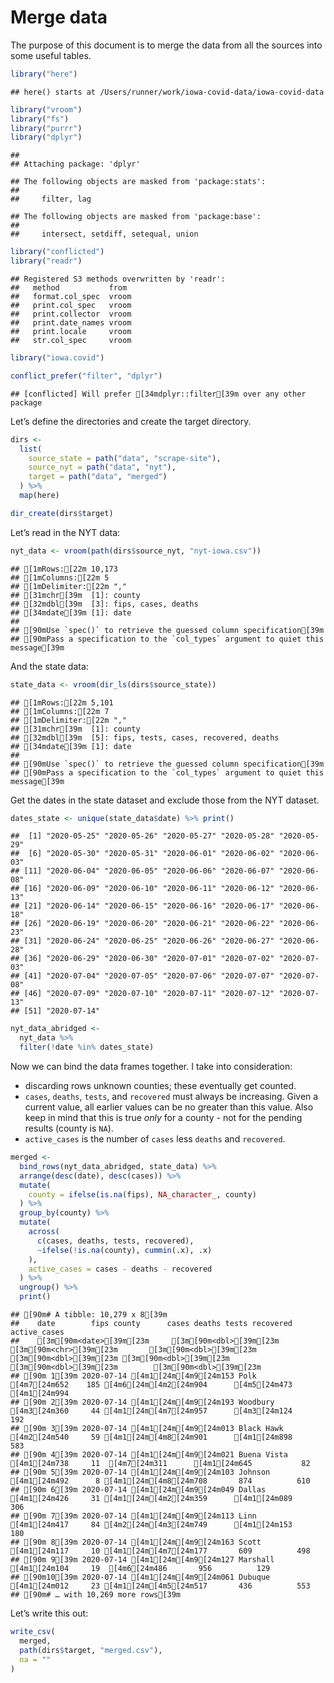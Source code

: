 Merge data
================

The purpose of this document is to merge the data from all the sources
into some useful tables.

``` r
library("here")
```

    ## here() starts at /Users/runner/work/iowa-covid-data/iowa-covid-data

``` r
library("vroom")
library("fs")
library("purrr")
library("dplyr")
```

    ## 
    ## Attaching package: 'dplyr'

    ## The following objects are masked from 'package:stats':
    ## 
    ##     filter, lag

    ## The following objects are masked from 'package:base':
    ## 
    ##     intersect, setdiff, setequal, union

``` r
library("conflicted")
library("readr")
```

    ## Registered S3 methods overwritten by 'readr':
    ##   method           from 
    ##   format.col_spec  vroom
    ##   print.col_spec   vroom
    ##   print.collector  vroom
    ##   print.date_names vroom
    ##   print.locale     vroom
    ##   str.col_spec     vroom

``` r
library("iowa.covid")

conflict_prefer("filter", "dplyr")
```

    ## [conflicted] Will prefer [34mdplyr::filter[39m over any other package

Let’s define the directories and create the target directory.

``` r
dirs <- 
  list(
    source_state = path("data", "scrape-site"),
    source_nyt = path("data", "nyt"),
    target = path("data", "merged")  
  ) %>%
  map(here)

dir_create(dirs$target)
```

Let’s read in the NYT data:

``` r
nyt_data <- vroom(path(dirs$source_nyt, "nyt-iowa.csv"))
```

    ## [1mRows:[22m 10,173
    ## [1mColumns:[22m 5
    ## [1mDelimiter:[22m ","
    ## [31mchr[39m  [1]: county
    ## [32mdbl[39m  [3]: fips, cases, deaths
    ## [34mdate[39m [1]: date
    ## 
    ## [90mUse `spec()` to retrieve the guessed column specification[39m
    ## [90mPass a specification to the `col_types` argument to quiet this message[39m

And the state data:

``` r
state_data <- vroom(dir_ls(dirs$source_state))
```

    ## [1mRows:[22m 5,101
    ## [1mColumns:[22m 7
    ## [1mDelimiter:[22m ","
    ## [31mchr[39m  [1]: county
    ## [32mdbl[39m  [5]: fips, tests, cases, recovered, deaths
    ## [34mdate[39m [1]: date
    ## 
    ## [90mUse `spec()` to retrieve the guessed column specification[39m
    ## [90mPass a specification to the `col_types` argument to quiet this message[39m

Get the dates in the state dataset and exclude those from the NYT
dataset.

``` r
dates_state <- unique(state_data$date) %>% print() 
```

    ##  [1] "2020-05-25" "2020-05-26" "2020-05-27" "2020-05-28" "2020-05-29"
    ##  [6] "2020-05-30" "2020-05-31" "2020-06-01" "2020-06-02" "2020-06-03"
    ## [11] "2020-06-04" "2020-06-05" "2020-06-06" "2020-06-07" "2020-06-08"
    ## [16] "2020-06-09" "2020-06-10" "2020-06-11" "2020-06-12" "2020-06-13"
    ## [21] "2020-06-14" "2020-06-15" "2020-06-16" "2020-06-17" "2020-06-18"
    ## [26] "2020-06-19" "2020-06-20" "2020-06-21" "2020-06-22" "2020-06-23"
    ## [31] "2020-06-24" "2020-06-25" "2020-06-26" "2020-06-27" "2020-06-28"
    ## [36] "2020-06-29" "2020-06-30" "2020-07-01" "2020-07-02" "2020-07-03"
    ## [41] "2020-07-04" "2020-07-05" "2020-07-06" "2020-07-07" "2020-07-08"
    ## [46] "2020-07-09" "2020-07-10" "2020-07-11" "2020-07-12" "2020-07-13"
    ## [51] "2020-07-14"

``` r
nyt_data_abridged <- 
  nyt_data %>%
  filter(!date %in% dates_state)
```

Now we can bind the data frames together. I take into consideration:

  - discarding rows unknown counties; these eventually get counted.
  - `cases`, `deaths`, `tests`, and `recovered` must always be
    increasing. Given a current value, all earlier values can be no
    greater than this value. Also keep in mind that this is true *only*
    for a county - not for the pending results (county is `NA`).
  - `active_cases` is the number of `cases` less `deaths` and
    `recovered`.

<!-- end list -->

``` r
merged <- 
  bind_rows(nyt_data_abridged, state_data) %>%
  arrange(desc(date), desc(cases)) %>%
  mutate(
    county = ifelse(is.na(fips), NA_character_, county)
  ) %>%
  group_by(county) %>%
  mutate(
    across(
      c(cases, deaths, tests, recovered),
      ~ifelse(!is.na(county), cummin(.x), .x)
    ),
    active_cases = cases - deaths - recovered
  ) %>%
  ungroup() %>%
  print()
```

    ## [90m# A tibble: 10,279 x 8[39m
    ##    date        fips county      cases deaths tests recovered active_cases
    ##    [3m[90m<date>[39m[23m     [3m[90m<dbl>[39m[23m [3m[90m<chr>[39m[23m       [3m[90m<dbl>[39m[23m  [3m[90m<dbl>[39m[23m [3m[90m<dbl>[39m[23m     [3m[90m<dbl>[39m[23m        [3m[90m<dbl>[39m[23m
    ## [90m 1[39m 2020-07-14 [4m1[24m[4m9[24m153 Polk         [4m7[24m652    185 [4m6[24m[4m2[24m904      [4m5[24m473         [4m1[24m994
    ## [90m 2[39m 2020-07-14 [4m1[24m[4m9[24m193 Woodbury     [4m3[24m360     44 [4m1[24m[4m7[24m957      [4m3[24m124          192
    ## [90m 3[39m 2020-07-14 [4m1[24m[4m9[24m013 Black Hawk   [4m2[24m540     59 [4m1[24m[4m8[24m901      [4m1[24m898          583
    ## [90m 4[39m 2020-07-14 [4m1[24m[4m9[24m021 Buena Vista  [4m1[24m738     11  [4m7[24m311      [4m1[24m645           82
    ## [90m 5[39m 2020-07-14 [4m1[24m[4m9[24m103 Johnson      [4m1[24m492      8 [4m1[24m[4m8[24m708       874          610
    ## [90m 6[39m 2020-07-14 [4m1[24m[4m9[24m049 Dallas       [4m1[24m426     31 [4m1[24m[4m2[24m359      [4m1[24m089          306
    ## [90m 7[39m 2020-07-14 [4m1[24m[4m9[24m113 Linn         [4m1[24m417     84 [4m2[24m[4m3[24m749      [4m1[24m153          180
    ## [90m 8[39m 2020-07-14 [4m1[24m[4m9[24m163 Scott        [4m1[24m117     10 [4m1[24m[4m7[24m177       609          498
    ## [90m 9[39m 2020-07-14 [4m1[24m[4m9[24m127 Marshall     [4m1[24m104     19  [4m6[24m486       956          129
    ## [90m10[39m 2020-07-14 [4m1[24m[4m9[24m061 Dubuque      [4m1[24m012     23 [4m1[24m[4m5[24m517       436          553
    ## [90m# … with 10,269 more rows[39m

Let’s write this out:

``` r
write_csv(
  merged,
  path(dirs$target, "merged.csv"),
  na = ""
)
```
